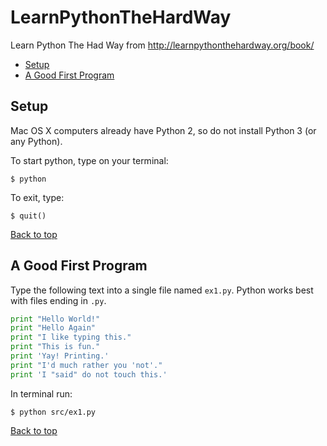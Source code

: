 # LearnPythonTheHardWay

Learn Python The Had Way from http://learnpythonthehardway.org/book/

* [Setup](#setup)
* [A Good First Program](#a-good-first-program)

## Setup

Mac OS X computers already have Python 2, so do not install Python 3 (or any Python).

To start python, type on your terminal:

```
$ python
```

To exit, type:

```
$ quit()
```

[Back to top](#LearnPythonTheHardWay)

## A Good First Program

Type the following text into a single file named `ex1.py`. Python works best with files ending in `.py`.

```python
print "Hello World!"
print "Hello Again"
print "I like typing this."
print "This is fun."
print 'Yay! Printing.'
print "I'd much rather you 'not'."
print 'I "said" do not touch this.'
```

In terminal run:

```
$ python src/ex1.py
```

[Back to top](#LearnPythonTheHardWay)
